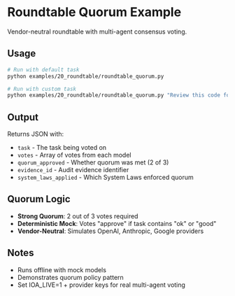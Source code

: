 # Roundtable Quorum Example

Vendor-neutral roundtable with multi-agent consensus voting.

## Usage

```bash
# Run with default task
python examples/20_roundtable/roundtable_quorum.py

# Run with custom task
python examples/20_roundtable/roundtable_quorum.py "Review this code for bugs (ok)"
```

## Output

Returns JSON with:
- `task` - The task being voted on
- `votes` - Array of votes from each model
- `quorum_approved` - Whether quorum was met (2 of 3)
- `evidence_id` - Audit evidence identifier
- `system_laws_applied` - Which System Laws enforced quorum

## Quorum Logic

- **Strong Quorum**: 2 out of 3 votes required
- **Deterministic Mock**: Votes "approve" if task contains "ok" or "good"
- **Vendor-Neutral**: Simulates OpenAI, Anthropic, Google providers

## Notes

- Runs offline with mock models
- Demonstrates quorum policy pattern
- Set IOA_LIVE=1 + provider keys for real multi-agent voting

